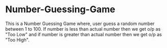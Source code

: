 # Number-Guessing-Game
This is a Number Guessing Game where, user guess a random number between 1 to 100. If number is less than actual number then we get o/p as "Too Low" and if number is greater than actual number then we get o/p as "Too High".
